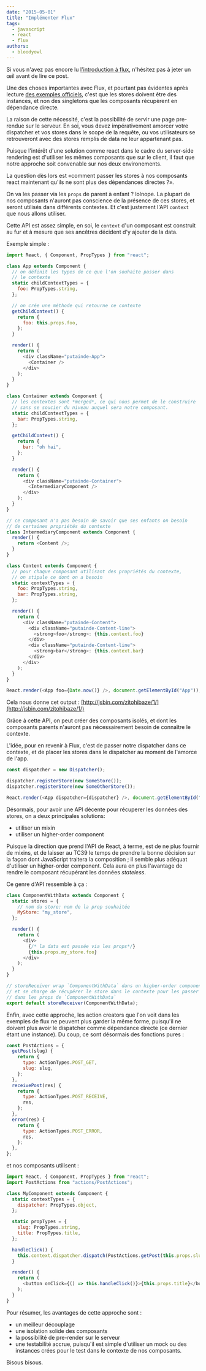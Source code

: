 ```yaml
---
date: "2015-05-01"
title: "Implémenter Flux"
tags:
  - javascript
  - react
  - flux
authors:
  - bloodyowl
---
```


Si vous n'avez pas encore lu [l'introduction à flux](/fr/articles/js/flux/),
n'hésitez pas à jeter un œil avant de lire ce post.

Une des choses importantes avec Flux, et pourtant pas évidentes après lecture
[des exemples officiels](https://github.com/facebook/flux/tree/master/examples/),
c'est que les stores doivent être des instances, et non des singletons que les
composants récupèrent en dépendance directe.

La raison de cette nécessité, c'est la possibilité de servir une page pre-rendue
sur le serveur. En soi, vous devez impérativement amorcer votre dispatcher et
vos stores dans le scope de la requête, ou vos utilisateurs se retrouveront avec
des stores remplis de data ne leur appartenant pas.

Puisque l'intérêt d'une solution comme react dans le cadre du server-side
rendering est d'utiliser les mêmes composants que sur le client, il faut que
notre approche soit convenable sur nos deux environements.

La question dès lors est «comment passer les stores à nos composants react
maintenant qu'ils ne sont plus des dépendances directes ?».

On va les passer via les `props` de parent à enfant ? lolnope. La plupart de nos
composants n'auront pas conscience de la présence de ces stores, et seront
utilisés dans différents contextes. Et c'est justement l'API `context` que nous
allons utiliser.

Cette API est assez simple, en soi, le `context` d'un composant est construit au
fur et à mesure que ses ancêtres décident d'y ajouter de la data.

Exemple simple :

```javascript
import React, { Component, PropTypes } from "react";

class App extends Component {
  // on définit les types de ce que l'on souhaite passer dans
  // le contexte
  static childContextTypes = {
    foo: PropTypes.string,
  };

  // on crée une méthode qui retourne ce contexte
  getChildContext() {
    return {
      foo: this.props.foo,
    };
  }

  render() {
    return (
      <div className="putainde-App">
        <Container />
      </div>
    );
  }
}

class Container extends Component {
  // les contextes sont *merged*, ce qui nous permet de le construire
  // sans se soucier du niveau auquel sera notre composant.
  static childContextTypes = {
    bar: PropTypes.string,
  };

  getChildContext() {
    return {
      bar: "oh hai",
    };
  }

  render() {
    return (
      <div className="putainde-Container">
        <IntermediaryComponent />
      </div>
    );
  }
}

// ce composant n'a pas besoin de savoir que ses enfants on besoin
// de certaines propriétés du contexte
class IntermediaryComponent extends Component {
  render() {
    return <Content />;
  }
}

class Content extends Component {
  // pour chaque composant utilisant des propriétés du contexte,
  // on stipule ce dont on a besoin
  static contextTypes = {
    foo: PropTypes.string,
    bar: PropTypes.string,
  };

  render() {
    return (
      <div className="putainde-Content">
        <div className="putainde-Content-line">
          <strong>foo</strong>: {this.context.foo}
        </div>
        <div className="putainde-Content-line">
          <strong>bar</strong>: {this.context.bar}
        </div>
      </div>
    );
  }
}

React.render(<App foo={Date.now()} />, document.getElementById("App"));
```

Cela nous donne cet output :
[http://jsbin.com/zitohibaze/1/](http://jsbin.com/zitohibaze/1/)

Grâce à cette API, on peut créer des composants isolés, et dont les composants
parents n'auront pas nécessairement besoin de connaître le contexte.

L'idée, pour en revenir à Flux, c'est de passer notre dispatcher dans ce
contexte, et de placer les stores dans le dispatcher au moment de l'amorce de
l'app.

```javascript
const dispatcher = new Dispatcher();

dispatcher.registerStore(new SomeStore());
dispatcher.registerStore(new SomeOtherStore());

React.render(<App dispatcher={dispatcher} />, document.getElementById("App"));
```

Désormais, pour avoir une API décente pour récuperer les données des stores, on
a deux principales solutions:

- utiliser un mixin
- utiliser un higher-order component

Puisque la direction que prend l'API de React, à terme, est de ne plus fournir
de mixins, et de laisser au TC39 le temps de prendre la bonne décision sur la
façon dont JavaScript traitera la composition ; il semble plus adéquat
d'utiliser un higher-order component. Cela aura en plus l'avantage de rendre le
composant récupérant les données _stateless_.

Ce genre d'API ressemble à ça :

```javascript
class ComponentWithData extends Component {
  static stores = {
    // nom du store: nom de la prop souhaitée
    MyStore: "my_store",
  };

  render() {
    return (
      <div>
        {/* la data est passée via les props*/}
        {this.props.my_store.foo}
      </div>
    );
  }
}

// storeReceiver wrap `ComponentWithData` dans un higher-order component
// et se charge de récupérer le store dans le contexte pour les passer
// dans les props de `ComponentWithData`
export default storeReceiver(ComponentWithData);
```

Enfin, avec cette approche, les action creators que l'on voit dans les exemples
de flux ne peuvent plus garder la même forme, puisqu'il ne doivent plus avoir le
dispatcher comme dépendance directe (ce dernier étant une instance). Du coup, ce
sont désormais des fonctions pures :

```javascript
const PostActions = {
  getPost(slug) {
    return {
      type: ActionTypes.POST_GET,
      slug: slug,
    };
  },
  receivePost(res) {
    return {
      type: ActionTypes.POST_RECEIVE,
      res,
    };
  },
  error(res) {
    return {
      type: ActionTypes.POST_ERROR,
      res,
    };
  },
};
```

et nos composants utilisent :

```javascript
import React, { Component, PropTypes } from "react";
import PostActions from "actions/PostActions";

class MyComponent extends Component {
  static contextTypes = {
    dispatcher: PropTypes.object,
  };

  static propTypes = {
    slug: PropTypes.string,
    title: PropTypes.title,
  };

  handleClick() {
    this.context.dispatcher.dispatch(PostActions.getPost(this.props.slug));
  }

  render() {
    return (
      <button onClick={() => this.handleClick()}>{this.props.title}</button>
    );
  }
}
```

Pour résumer, les avantages de cette approche sont :

- un meilleur découplage
- une isolation solide des composants
- la possibilité de pre-render sur le serveur
- une testabilité accrue, puisqu'il est simple d'utiliser un mock ou des
  instances crées pour le test dans le contexte de nos composants.

Bisous bisous.
